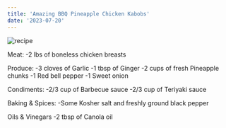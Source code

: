 ```yaml
---
title: 'Amazing BBQ Pineapple Chicken Kabobs'
date: '2023-07-20'
---
```


![recipe](/images/fourth.jpeg)

Meat:
-2 lbs of boneless chicken breasts

Produce:
-3 cloves of Garlic
-1 tbsp of Ginger
-2 cups of fresh Pineapple chunks
-1 Red bell pepper
-1 Sweet onion

Condiments:
-2/3 cup of Barbecue sauce
-2/3 cup of Teriyaki sauce

Baking & Spices:
-Some Kosher salt and freshly ground black pepper

Oils & Vinegars
-2 tbsp of Canola oil
